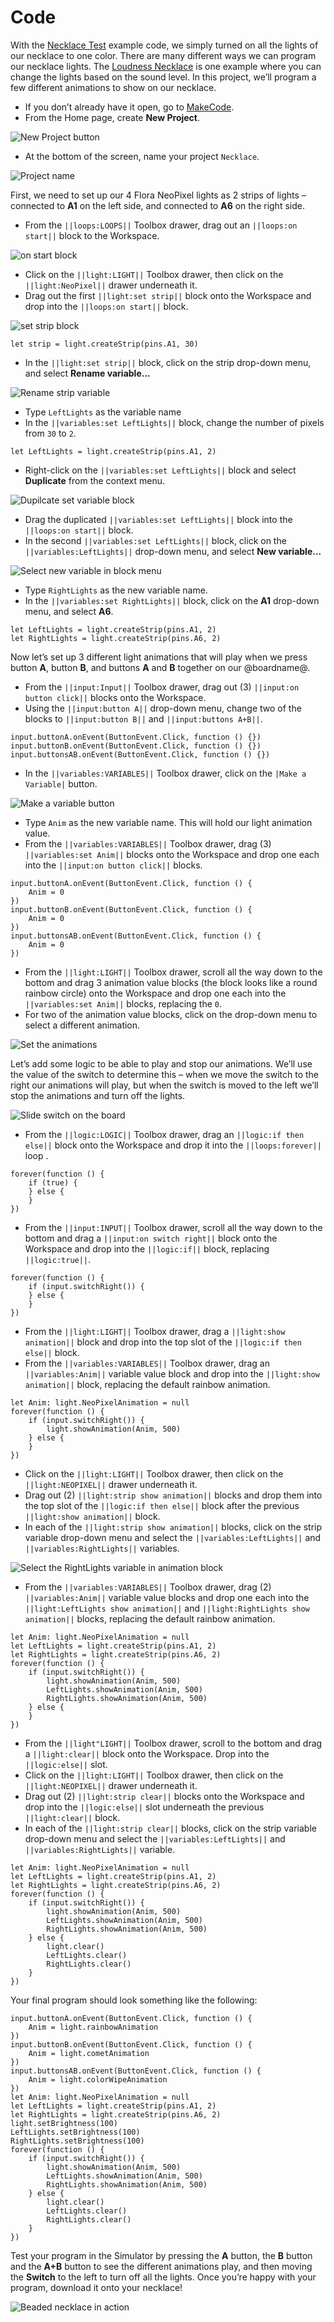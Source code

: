 # Code

With the [Necklace Test](/projects/beaded-necklace/make#test-all-lights) example code, we simply turned on all the lights of our necklace to one color. There are many different ways we can program our necklace lights. The [Loudness Necklace](/tutorials/loudness-necklace) is one example where you can change the lights based on the sound level. In this project, we’ll program a few different animations to show on our necklace.

* If you don’t already have it open, go to [MakeCode](@homeurl@).
* From the Home page, create **New Project**.

![New Project button](/static/cp/projects/beaded-necklace/new-project.jpg)

* At the bottom of the screen, name your project ``Necklace``.

![Project name](/static/cp/projects/beaded-necklace/name-project.jpg)

First, we need to set up our 4 Flora NeoPixel lights as 2 strips of lights – connected to **A1** on the left side, and connected to **A6** on the right side.

* From the ``||loops:LOOPS||`` Toolbox drawer, drag out an ``||loops:on start||`` block to the Workspace.

![on start block](/static/cp/projects/beaded-necklace/on-start.png)

* Click on the ``||light:LIGHT||`` Toolbox drawer, then click on the ``||light:NeoPixel||`` drawer underneath it. 
* Drag out the first ``||light:set strip||`` block onto the Workspace and drop into the ``||loops:on start||`` block.

![set strip block](/static/cp/projects/beaded-necklace/set-strip.png)

```blocks
let strip = light.createStrip(pins.A1, 30)
```

* In the ``||light:set strip||`` block, click on the strip drop-down menu, and select **Rename variable...**

![Rename strip variable](/static/cp/projects/beaded-necklace/rename.png)

* Type ``LeftLights`` as the variable name 
* In the ``||variables:set LeftLights||`` block, change the number of pixels from ``30`` to ``2``.

```blocks
let LeftLights = light.createStrip(pins.A1, 2)
```

* Right-click on the ``||variables:set LeftLights||`` block and select **Duplicate** from the context menu.

![Dupilcate set variable block](/static/cp/projects/beaded-necklace/duplicate.png)

* Drag the duplicated ``||variables:set LeftLights||`` block into the ``||loops:on start||`` block.
* In the second ``||variables:set LeftLights||`` block, click on the ``||variables:LeftLights||`` drop-down menu, and select **New variable...**

![Select new variable in block menu](/static/cp/projects/beaded-necklace/new-var.png)

* Type ``RightLights`` as the new variable name.
* In the ``||variables:set RightLights||`` block, click on the **A1** drop-down menu, and select **A6**.

```blocks
let LeftLights = light.createStrip(pins.A1, 2)
let RightLights = light.createStrip(pins.A6, 2)
```

Now let’s set up 3 different light animations that will play when we press button **A**, button **B**, and buttons **A** and **B** together on our @boardname@.

* From the ``||input:Input||`` Toolbox drawer, drag out (3) ``||input:on button click||`` blocks onto the Workspace.
* Using the ``||input:button A||`` drop-down menu, change two of the blocks to ``||input:button B||`` and ``||input:buttons A+B||``. 

```blocks
input.buttonA.onEvent(ButtonEvent.Click, function () {})
input.buttonB.onEvent(ButtonEvent.Click, function () {})
input.buttonsAB.onEvent(ButtonEvent.Click, function () {})
```

* In the ``||variables:VARIABLES||`` Toolbox drawer, click on the ``|Make a Variable|`` button.

![Make a variable button](/static/cp/projects/beaded-necklace/make-a-variable.png)

* Type ``Anim`` as the new variable name. This will hold our light animation value. 
* From the ``||variables:VARIABLES||`` Toolbox drawer, drag (3) ``||variables:set Anim||`` blocks onto the Workspace and drop one each into the ``||input:on button click||`` blocks.

```blocks
input.buttonA.onEvent(ButtonEvent.Click, function () {
    Anim = 0
})
input.buttonB.onEvent(ButtonEvent.Click, function () {
    Anim = 0
})
input.buttonsAB.onEvent(ButtonEvent.Click, function () {
    Anim = 0
})
```

* From the ``||light:LIGHT||`` Toolbox drawer, scroll all the way down to the bottom and drag 3 animation value blocks (the block looks like a round rainbow circle) onto the Workspace and drop one each into the ``||variables:set Anim||`` blocks, replacing the ``0``. 
* For two of the animation value blocks, click on the drop-down menu to select a different animation.

![Set the animations](/static/cp/projects/beaded-necklace/set-animations.png)

Let’s add some logic to be able to play and stop our animations. We’ll use the value of the switch to determine this – when we move the switch to the right our animations will play, but when the switch is moved to the left we’ll stop the animations and turn off the lights. 

![Slide switch on the board](/static/cp/projects/beaded-necklace/switch.png)

* From the ``||logic:LOGIC||`` Toolbox drawer, drag an ``||logic:if then else||`` block onto the Workspace and drop it into the ``||loops:forever||`` loop .

```blocks
forever(function () {
    if (true) {
    } else {
    }
})
```

* From the ``||input:INPUT||`` Toolbox drawer, scroll all the way down to the bottom and drag a ``||input:on switch right||`` block onto the Workspace and drop into the ``||logic:if||`` block, replacing ``||logic:true||``. 

```blocks
forever(function () {
    if (input.switchRight()) {
    } else {
    }
})
```

* From the ``||light:LIGHT||`` Toolbox drawer, drag a ``||light:show animation||`` block and drop into the top slot of the ``||logic:if then else||`` block.
* From the ``||variables:VARIABLES||`` Toolbox drawer, drag an ``||variables:Anim||`` variable value block and drop into the ``||light:show animation||`` block, replacing the default rainbow animation.


```blocks
let Anim: light.NeoPixelAnimation = null
forever(function () {
    if (input.switchRight()) {
        light.showAnimation(Anim, 500)
    } else {
    }
})
```

* Click on the ``||light:LIGHT||`` Toolbox drawer, then click on the ``||light:NEOPIXEL||`` drawer underneath it.
* Drag out (2) ``||light:strip show animation||`` blocks and drop them into the top slot of the ``||logic:if then else||`` block after the previous ``||light:show animation||`` block.
* In each of the ``||light:strip show animation||`` blocks, click on the strip variable drop-down menu and select the ``||variables:LeftLights||`` and ``||variables:RightLights||`` variables.

![Select the RightLights variable in animation block](/static/cp/projects/beaded-necklace/left-right-show-animation.png)

* From the ``||variables:VARIABLES||`` Toolbox drawer, drag (2) ``||variables:Anim||`` variable value blocks and drop one each into the ``||light:LeftLights show animation||`` and ``||light:RightLights show animation||`` blocks, replacing the default rainbow animation.

```blocks
let Anim: light.NeoPixelAnimation = null
let LeftLights = light.createStrip(pins.A1, 2)
let RightLights = light.createStrip(pins.A6, 2)
forever(function () {
    if (input.switchRight()) {
        light.showAnimation(Anim, 500)
        LeftLights.showAnimation(Anim, 500)
        RightLights.showAnimation(Anim, 500)
    } else {
    }
})
```

* From the ``||light"LIGHT||`` Toolbox drawer, scroll to the bottom and drag a ``||light:clear||`` block onto the Workspace. Drop into the ``||logic:else||`` slot.
* Click on the ``||light:LIGHT||`` Toolbox drawer, then click on the ``||light:NEOPIXEL||`` drawer underneath it.
* Drag out (2) ``||light:strip clear||`` blocks onto the Workspace and drop into the ``||logic:else||`` slot underneath the previous ``||light:clear||`` block.
* In each of the ``||light:strip clear||`` blocks, click on the strip variable drop-down menu and select the ``||variables:LeftLights||`` and ``||variables:RightLights||`` variable.

```blocks
let Anim: light.NeoPixelAnimation = null
let LeftLights = light.createStrip(pins.A1, 2)
let RightLights = light.createStrip(pins.A6, 2)
forever(function () {
    if (input.switchRight()) {
        light.showAnimation(Anim, 500)
        LeftLights.showAnimation(Anim, 500)
        RightLights.showAnimation(Anim, 500)
    } else {
        light.clear()
        LeftLights.clear()
        RightLights.clear()
    }
})
```

Your final program should look something like the following:

```blocks
input.buttonA.onEvent(ButtonEvent.Click, function () {
    Anim = light.rainbowAnimation
})
input.buttonB.onEvent(ButtonEvent.Click, function () {
    Anim = light.cometAnimation
})
input.buttonsAB.onEvent(ButtonEvent.Click, function () {
    Anim = light.colorWipeAnimation
})
let Anim: light.NeoPixelAnimation = null
let LeftLights = light.createStrip(pins.A1, 2)
let RightLights = light.createStrip(pins.A6, 2)
light.setBrightness(100)
LeftLights.setBrightness(100)
RightLights.setBrightness(100)
forever(function () {
    if (input.switchRight()) {
        light.showAnimation(Anim, 500)
        LeftLights.showAnimation(Anim, 500)
        RightLights.showAnimation(Anim, 500)
    } else {
        light.clear()
        LeftLights.clear()
        RightLights.clear()
    }
})
```

Test your program in the Simulator by pressing the **A** button, the **B** button and the **A+B** button to see the different animations play, and then moving the **Switch** to the left to turn off all the lights. Once you’re happy with your program, download it onto your necklace!

![Beaded necklace in action](/static/cp/projects/beaded-necklace/beaded-necklace.gif)

